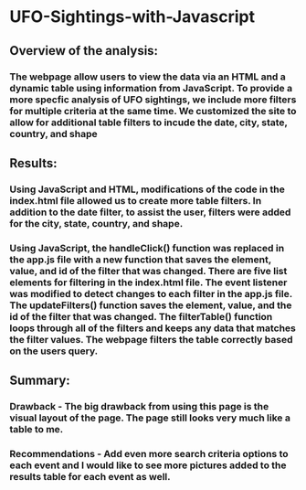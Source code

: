# UFO-Sightings-with-Javascript

##  Overview of the analysis:
###  The webpage allow users to view the data via an HTML and a dynamic table using information from JavaScript. To provide a more specfic analysis of UFO sightings, we include more filters for multiple criteria at the same time. We customized the site to allow for additional table filters to incude the date, city, state, country, and shape

##  Results:
###  Using JavaScript and HTML, modifications of the code in the index.html file allowed us to create more table filters. In addition to the date filter, to assist the user, filters were added for the city, state, country, and shape.

###  Using JavaScript, the handleClick() function was replaced in the app.js file with a new function that saves the element, value, and id of the filter that was changed. There are five list elements for filtering in the index.html file. The event listener was modified to detect changes to each filter in the app.js file. The updateFilters() function saves the element, value, and the id of the filter that was changed. The filterTable() function loops through all of the filters and keeps any data that matches the filter values. The webpage filters the table correctly based on the users query.  

##  Summary:
### Drawback - The big drawback from using this page is the visual layout of the page. The page still looks very much like a table to me.

###  Recommendations - Add even more search criteria options to each event and I would like to see more pictures added to the results table for each event as well.  
